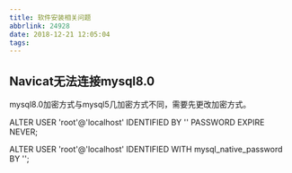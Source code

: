 ```yaml
---
title: 软件安装相关问题
abbrlink: 24928
date: 2018-12-21 12:05:04
tags:
---
```


## Navicat无法连接mysql8.0

mysql8.0加密方式与mysql5几加密方式不同，需要先更改加密方式。


ALTER USER 'root'@'localhost' IDENTIFIED BY '' PASSWORD EXPIRE NEVER;


ALTER USER 'root'@'localhost' IDENTIFIED WITH mysql_native_password BY '';